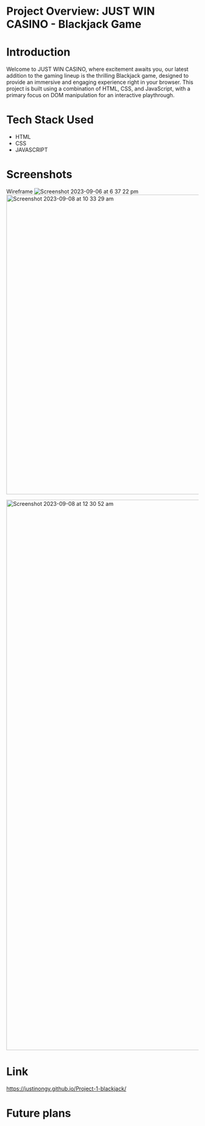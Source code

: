 # Project Overview: JUST WIN CASINO - Blackjack Game

# Introduction

Welcome to JUST WIN CASINO, where excitement awaits you, our latest addition to the gaming lineup is the thrilling Blackjack game, designed to provide an immersive and engaging experience right in your browser. This project is built using a combination of HTML, CSS, and JavaScript, with a primary focus on DOM manipulation for an interactive playthrough.

# Tech Stack Used

- HTML
- CSS
- JAVASCRIPT

# Screenshots
Wireframe
![Screenshot 2023-09-06 at 6 37 22 pm](https://github.com/JustinOngy/Project-1-blackjack/assets/94582556/77e0bbb9-bf61-4406-95ae-5e0469e48a51)
<img width="784" alt="Screenshot 2023-09-08 at 10 33 29 am" src="https://github.com/JustinOngy/Project-1-blackjack/assets/94582556/95f560d0-4c10-48bf-a329-1b30fbc8fb1c">

<img width="1440" alt="Screenshot 2023-09-08 at 12 30 52 am" src="https://github.com/JustinOngy/Project-1-blackjack/assets/94582556/c5c9fd97-8d7e-4c45-8f78-91beb8ffc02c">


# Link
https://justinongy.github.io/Project-1-blackjack/



# Future plans
